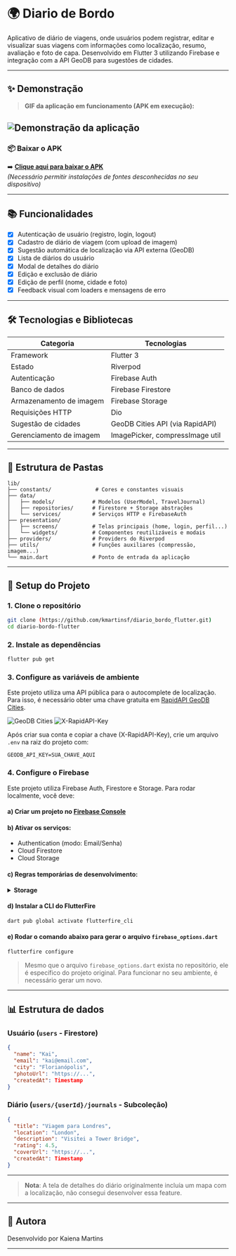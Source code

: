 # 🌍 Diario de Bordo

Aplicativo de diário de viagens, onde usuários podem registrar, editar e visualizar suas viagens com informações como localização, resumo, avaliação e foto de capa. Desenvolvido em Flutter 3 utilizando Firebase e integração com a API GeoDB para sugestões de cidades.

---

## ✨ Demonstração

> **GIF da aplicação em funcionamento (APK em execução):**
> 
![Demonstração da aplicação](https://i.postimg.cc/kDYg12b5/demo.gif)
---

### 📦 Baixar o APK

➡️ **[Clique aqui para baixar o APK](https://github.com/kmartinsf/diario_bordo_flutter/releases/tag/apk)**  
*(Necessário permitir instalações de fontes desconhecidas no seu dispositivo)*

---

## 📚 Funcionalidades

- [x] Autenticação de usuário (registro, login, logout)
- [x] Cadastro de diário de viagem (com upload de imagem)
- [x] Sugestão automática de localização via API externa (GeoDB)
- [x] Lista de diários do usuário
- [x] Modal de detalhes do diário
- [x] Edição e exclusão de diário
- [x] Edição de perfil (nome, cidade e foto)
- [x] Feedback visual com loaders e mensagens de erro

---

## 🛠️ Tecnologias e Bibliotecas

| Categoria                | Tecnologias                         |
|-------------------------|--------------------------------------|
| Framework               | Flutter 3                            |
| Estado                  | Riverpod                             |
| Autenticação            | Firebase Auth                        |
| Banco de dados          | Firebase Firestore                   |
| Armazenamento de imagem| Firebase Storage                     |
| Requisições HTTP        | Dio                                  |
| Sugestão de cidades     | GeoDB Cities API (via RapidAPI)     |
| Gerenciamento de imagem| ImagePicker, compressImage util     |

---

## 📁 Estrutura de Pastas

```
lib/
├── constants/              # Cores e constantes visuais
├── data/
│   ├── models/            # Modelos (UserModel, TravelJournal)
│   ├── repositories/      # Firestore + Storage abstrações
│   └── services/          # Serviços HTTP e FirebaseAuth
├── presentation/
│   ├── screens/           # Telas principais (home, login, perfil...)
│   └── widgets/           # Componentes reutilizáveis e modais
├── providers/             # Providers do Riverpod
├── utils/                 # Funções auxiliares (compressão, imagem...)
└── main.dart              # Ponto de entrada da aplicação
```

---

## 🧪 Setup do Projeto

### 1. Clone o repositório

```bash
git clone (https://github.com/kmartinsf/diario_bordo_flutter.git)
cd diario-bordo-flutter
```

### 2. Instale as dependências

```bash
flutter pub get
```

### 3. Configure as variáveis de ambiente

Este projeto utiliza uma API pública para o autocomplete de localização.  
Para isso, é necessário obter uma chave gratuita em [RapidAPI GeoDB Cities](https://rapidapi.com/wirefreethought/api/geodb-cities).

![GeoDB Cities](https://i.postimg.cc/3wCPYPtX/Screenshot-2025-08-07-170046.png)
![X-RapidAPI-Key](https://i.postimg.cc/ZqhGkTxY/Screenshot-2025-08-07-170125.png)

Após criar sua conta e copiar a chave (X-RapidAPI-Key), crie um arquivo `.env` na raiz do projeto com:

```env
GEODB_API_KEY=SUA_CHAVE_AQUI
```

### 4. Configure o Firebase

Este projeto utiliza Firebase Auth, Firestore e Storage. Para rodar localmente, você deve:

#### a) Criar um projeto no [Firebase Console](https://console.firebase.google.com/)

#### b) Ativar os serviços:

- Authentication (modo: Email/Senha)
- Cloud Firestore
- Cloud Storage

#### c) Regras temporárias de desenvolvimento:

<details>
<summary><strong>Storage</strong></summary>

```js
rules_version = '2';
service firebase.storage {
  match /b/{bucket}/o {
    match /{allPaths=**} {
      allow read, write: if true;
    }
  }
}
```
</details>

#### d) Instalar a CLI do FlutterFire

```bash
dart pub global activate flutterfire_cli
```

#### e) Rodar o comando abaixo para gerar o arquivo `firebase_options.dart`

```bash
flutterfire configure
```

> Mesmo que o arquivo `firebase_options.dart` exista no repositório, ele é específico do projeto original. Para funcionar no seu ambiente, é necessário gerar um novo.

---

## 📊 Estrutura de dados

### Usuário (`users` - Firestore)

```json
{
  "name": "Kai",
  "email": "kai@email.com",
  "city": "Florianópolis",
  "photoUrl": "https://...",
  "createdAt": Timestamp
}

```

### Diário (`users/{userId}/journals` - Subcoleção)

```json
{
  "title": "Viagem para Londres",
  "location": "London",
  "description": "Visitei a Tower Bridge",
  "rating": 4.5,
  "coverUrl": "https://...",
  "createdAt": Timestamp
}
```

---

> **Nota**: A tela de detalhes do diário originalmente incluía um mapa com a localização, não consegui desenvolver essa feature.

---

## 🚀 Autora

Desenvolvido por Kaiena Martins

---
